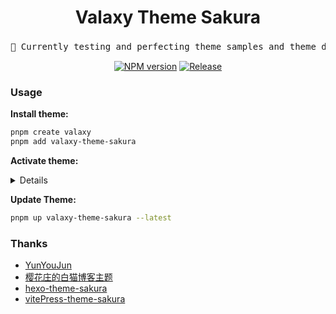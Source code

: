 <h1 align="center">Valaxy Theme Sakura</h1>
<pre align="center">
🧪 Currently testing and perfecting theme samples and theme documentation | <a href="https://sakura.valaxy.site/">Docs</a> | <a href="https://sakura.wrxinyue.org/">Demo</a> | <a href="./README.md">中文</a>
</pre>

<p align="center">
<a href="https://www.npmjs.com/package/valaxy-theme-sakura" rel="nofollow"><img src="https://img.shields.io/npm/v/valaxy-theme-sakura?color=0078E7" alt="NPM version"></a>
<a href="https://github.com/WRXinYue/valaxy-theme-sakura/actions/workflows/release.yml"><img src="https://github.com/WRXinYue/valaxy-theme-sakura/actions/workflows/release.yml/badge.svg" alt="Release"></a>
</p>

### Usage

**Install theme:**

```bash
pnpm create valaxy
pnpm add valaxy-theme-sakura
```

**Activate theme:**

<details>

```ts
// valaxy.config.ts
import { defineConfig } from 'valaxy'
import type { ThemeUserConfig } from 'valaxy-theme-sakura'

export default defineValaxyConfig<ThemeUserConfig>({
  theme: 'sakura'
})
```

<br></details>

**Update Theme:**

```bash
pnpm up valaxy-theme-sakura --latest
```

### Thanks

- [YunYouJun](https://valaxy.site/)
- [樱花庄的白猫博客主题](https://github.com/mashirozx/sakura)
- [hexo-theme-sakura](https://github.com/honjun/hexo-theme-sakura)
- [vitePress-theme-sakura](https://github.com/flaribbit/vitepress-theme-sakura)
